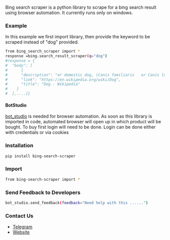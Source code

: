 Bing search scraper is a python library to scrape for a bing search result using browser automation. 
It currently runs only on windows.

### Example
In this example we first import library, then provide the keyword to be scraped instead of "dog" provided.
```sh
from bing_search_scraper import *
response =bing.search_result_scraper(q="dog")
#response = {
#  "body": [
#      {
#      "description": "or domestic dog, (Canis familiaris   or Canis lupus familiaris ) is a domesticated descendant of the wolf which is characterized by an upturning tail.",
#      "link": "https://en.wikipedia.org/wiki/Dog",
#      "title": "Dog - Wikipedia"
#    }
#  ],....]}

```

#### BotStudio
[bot_studio](https://pypi.org/project/bot_studio/) is needed for browser automation. As soon as this library is imported in code, automated browser will open up in which product will be bought. To buy first login will need to be done. Login can be done either with credentials or via cookies


### Installation

```sh
pip install bing-search-scraper
```

### Import
```sh
from bing-search-scraper import *
```

### Send Feedback to Developers
```sh
bot_studio.send_feedback(feedback="Need help with this ......")
```

### Contact Us
* [Telegram](https://t.me/datakund)
* [Website](https://datakund.com)

